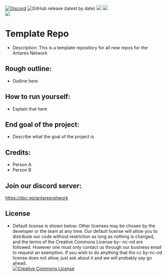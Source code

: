 [![Discord](https://discordapp.com/api/guilds/649703068799336454/widget.png)](https://discordapp.com/invite/KKYw763)
![GitHub release (latest by date)](https://img.shields.io/github/v/release/Antares-Network/template-repo?style=social)
![](https://img.shields.io/github/repo-size/Antares-Network/template-repo?color=Green&style=flat-square)
![](https://img.shields.io/tokei/lines/github/Antares-Network/template-repo?style=flat-square)  
![](https://cdn.discordapp.com/icons/649703068799336454/1a7ef8f706cd60d62547d2c7dc08d6f0.png) 

# Template Repo 
- Description: This is a template repository for all new repos for the Antares Network

## Rough outline:
- Outline here

## How to run yourself:
- Explain that here


## End goal of the project:
- Describe what the goal of the project is



## Credits:
- Person A
- Person B

## Join our discord server:
https://dsc.gg/antaresnetwork

## License
- Default license is shown below. Other licenses may be chosen by the developer or the team at any time. Our default license will allow you to distribute our code without restriction as long as nothing is changed, and the terms of the Creative Commons License by--nc-nd are followed. However one must only contact us through our business email to request an exemption. If you wish to do anything that the cc by-nc-nd license does not allow, just ask about it and we will probably say go ahead.  
<a rel="license" href="https://creativecommons.org/licenses/by-nc-nd/4.0/"><img alt="Creative Commons License" style="border-width:0" src="https://i.creativecommons.org/l/by-nc-nd/4.0/88x31.png" /></a>

